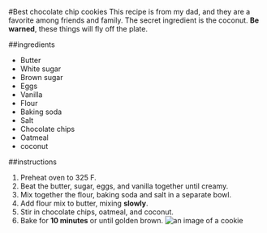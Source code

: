 #Best chocolate chip cookies
This recipe is from my dad, and they are a favorite among friends and family. The secret ingredient is the coconut. __Be warned__, these things will fly off the plate.

##ingredients

* Butter
* White sugar
* Brown sugar
* Eggs
* Vanilla
* Flour
* Baking soda
* Salt
* Chocolate chips
* Oatmeal
* coconut

##instructions

1. Preheat oven to 325 F.
2. Beat the butter, sugar, eggs, and vanilla together until creamy.
3. Mix together the flour, baking soda and salt in a separate bowl.
4. Add flour mix to butter, mixing __slowly__.
5. Stir in chocolate chips, oatmeal, and coconut.
6. Bake for **10 minutes** or until golden brown.
![an image of a cookie](http://lorempixel.com/400/200/)